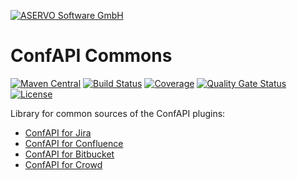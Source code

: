 [![ASERVO Software GmbH](https://aservo.github.io/img/aservo_atlassian_banner.png)](https://www.aservo.com/en/atlassian)

ConfAPI Commons
===============

[![Maven Central](https://maven-badges.herokuapp.com/maven-central/de.aservo.atlassian/confapi-commons/badge.svg)](https://maven-badges.herokuapp.com/maven-central/de.aservo.atlassian/confapi-commons)
[![Build Status](https://circleci.com/gh/aservo/confapi-commons.svg?style=shield)](https://circleci.com/gh/aservo/confapi-commons)
[![Coverage](https://sonarcloud.io/api/project_badges/measure?project=aservo_confapi-commons&metric=coverage)](https://sonarcloud.io/dashboard?id=aservo_confapi-commons)
[![Quality Gate Status](https://sonarcloud.io/api/project_badges/measure?project=aservo_confapi-commons&metric=alert_status)](https://sonarcloud.io/dashboard?id=aservo_confapi-commons)
[![License](https://img.shields.io/badge/License-Apache%202.0-blue.svg)](https://opensource.org/licenses/Apache-2.0)

Library for common sources of the ConfAPI plugins:

* [ConfAPI for Jira](https://github.com/aservo/jira-confapi-plugin)
* [ConfAPI for Confluence](https://github.com/aservo/confluence-confapi-plugin)
* [ConfAPI for Bitbucket](https://github.com/aservo/bitbucket-confapi-plugin)
* [ConfAPI for Crowd](https://github.com/aservo/crowd-confapi-plugin)
